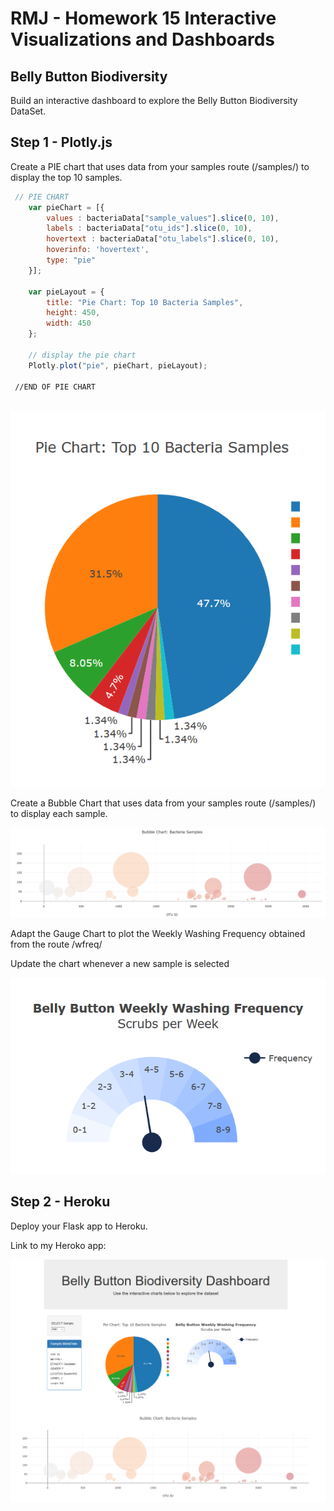 
# RMJ - Homework 15 Interactive Visualizations and Dashboards

## Belly Button Biodiversity

Build an interactive dashboard to explore the Belly Button Biodiversity DataSet.

## Step 1 - Plotly.js 

Create a PIE chart that uses data from your samples route (/samples/<sample>) to display the top 10 samples.

```js
 // PIE CHART
    var pieChart = [{
        values : bacteriaData["sample_values"].slice(0, 10),
        labels : bacteriaData["otu_ids"].slice(0, 10),
        hovertext : bacteriaData["otu_labels"].slice(0, 10),
        hoverinfo: 'hovertext',
        type: "pie"
    }];

    var pieLayout = {
        title: "Pie Chart: Top 10 Bacteria Samples",
        height: 450,
        width: 450
    };

    // display the pie chart
    Plotly.plot("pie", pieChart, pieLayout);

 //END OF PIE CHART
    
```


![Pie Plot](static/images/piechart.png)
  
Create a Bubble Chart that uses data from your samples route (/samples/<sample>) to display each sample.

![Bubble Plot](static/images/bubbleplot.png)

Adapt the Gauge Chart to plot the Weekly Washing Frequency obtained from the route /wfreq/<sample>

Update the chart whenever a new sample is selected

![Gauge Plot](static/images/gaugeplot.png)



## Step 2 - Heroku 

Deploy your Flask app to Heroku.

Link to my Heroko app: 

![Dashboard](static/images/dashboard.png)

```python

```
